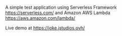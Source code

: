 A simple test application using Serverless Framework https://serverless.com/ and Amazon AWS Lambda https://aws.amazon.com/lambda/

Live demo at https://joke.jstudios.ovh/
